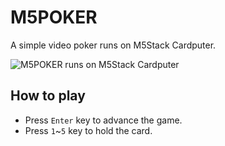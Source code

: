 # M5POKER

A simple video poker runs on M5Stack Cardputer.

![M5POKER runs on M5Stack Cardputer](./doc/image.png)

## How to play

- Press `Enter` key to advance the game.
- Press `1`~`5` key to hold the card.
